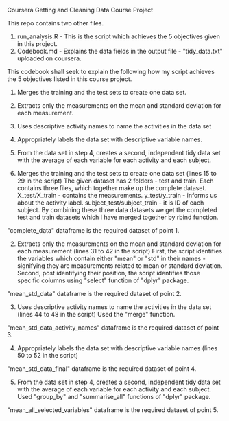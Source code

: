 Coursera Getting and Cleaning Data Course Project

This repo contains two other files. 
1. run_analysis.R - This is the script which achieves the 5 objectives given in this project.
2. Codebook.md - Explains the data fields in the output file - "tidy_data.txt" uploaded on coursera.

This codebook shall seek to explain the following how my script achieves the 5 objectives listed in this course project.

1. Merges the training and the test sets to create one data set.
2. Extracts only the measurements on the mean and standard deviation for each measurement.
3. Uses descriptive activity names to name the activities in the data set
4. Appropriately labels the data set with descriptive variable names.
5. From the data set in step 4, creates a second, independent tidy data set with the average of each variable for each activity and each subject.



1. Merges the training and the test sets to create one data set (lines 15 to 29 in the script)
The given dataset has 2 folders - test and train. Each contains three files, which together make up the complete dataset.
X_test/X_train - contains the measurements.
y_test/y_train - informs us about the activity label.
subject_test/subject_train - it is ID of each subject.
By combining these three data datasets we get the completed test and train datasets which I have merged together by rbind function.

"complete_data" dataframe is the required dataset of point 1.

2. Extracts only the measurements on the mean and standard deviation for each measurement (lines 31 to 42 in the script)
First, the script identifies the variables which contain either "mean" or "std" in their names - signifying they are measurements related to mean or standard deviation.
Second, post identifying their position, the script identifies those specific columns using "select" function of "dplyr" package.

"mean_std_data" dataframe is the required dataset of point 2.

3. Uses descriptive activity names to name the activities in the data set (lines 44 to 48 in the script)
Used the "merge" function.

"mean_std_data_activity_names" dataframe is the required dataset of point 3.

4. Appropriately labels the data set with descriptive variable names (lines 50 to 52 in the script)

"mean_std_data_final" dataframe is the required dataset of point 4.

5. From the data set in step 4, creates a second, independent tidy data set with the average of each variable for each activity and each subject.
Used "group_by" and "summarise_all" functions of "dplyr" package.

"mean_all_selected_variables" dataframe is the required dataset of point 5.
